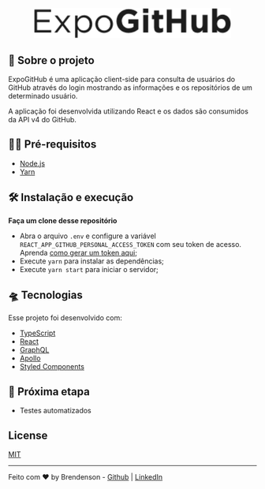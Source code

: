 <p align="center"><img src=".github/logo.png" width="400"></p>

## 🚀 Sobre o projeto

ExpoGitHub é uma aplicação client-side para consulta de usuários do GitHub através do login mostrando as informações e os repositórios de um determinado usuário.

A aplicação foi desenvolvida utilizando React e os dados são consumidos da API v4 do GitHub.

## ✋🏻 Pré-requisitos

- [Node.js](https://nodejs.org/en/)
- [Yarn](https://yarnpkg.com/pt-BR/docs/install)

## 🛠 Instalação e execução

**Faça um clone desse repositório**

- Abra o arquivo `.env` e configure a variável `REACT_APP_GITHUB_PERSONAL_ACCESS_TOKEN` com seu token de acesso. Aprenda [como gerar um token aqui](https://help.github.com/pt/enterprise/2.15/user/articles/creating-a-personal-access-token-for-the-command-line);
- Execute `yarn` para instalar as dependências;
- Execute `yarn start` para iniciar o servidor;

## 🛸 Tecnologias

Esse projeto foi desenvolvido com:

- [TypeScript](https://www.typescriptlang.org/)
- [React](https://pt-br.reactjs.org/)
- [GraphQL](https://graphql.org/)
- [Apollo](https://www.apollographql.com/)
- [Styled Components](https://styled-components.com/)

## 📌 Próxima etapa

- Testes automatizados

## License

[MIT](LICENSE)

---

Feito com ♥️ by Brendenson - [Github](https://github.com/trylix) | [LinkedIn](https://www.linkedin.com/in/dobrendenson)
